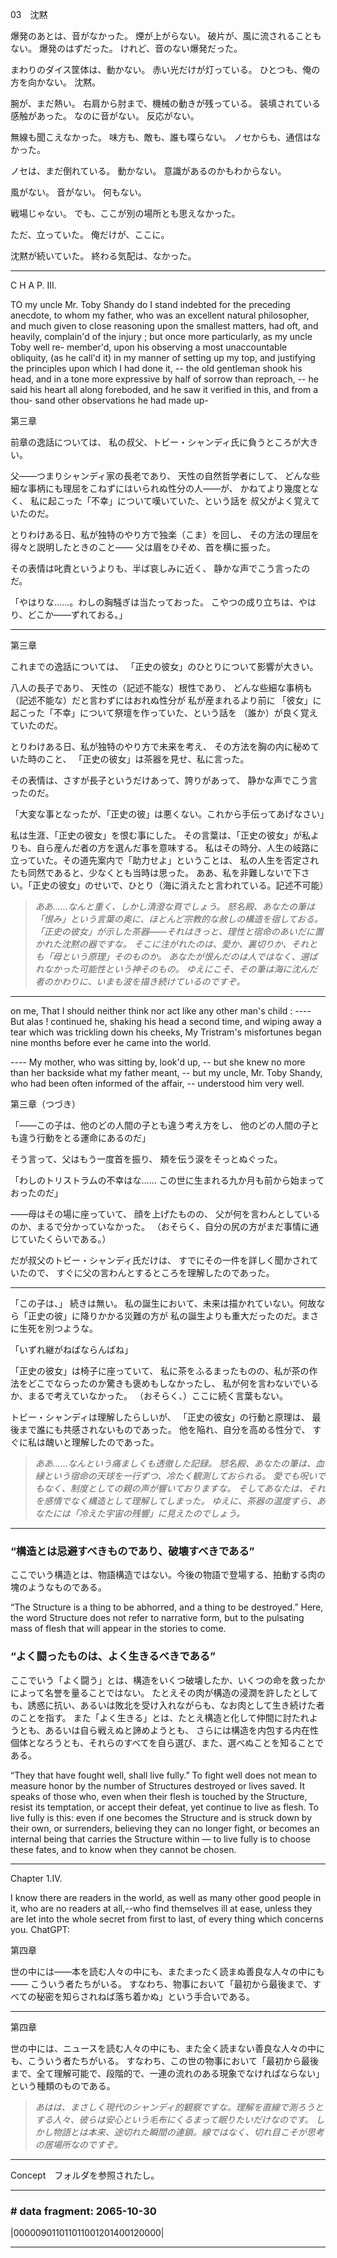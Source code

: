 03　沈黙

爆発のあとは、音がなかった。
煙が上がらない。
破片が、風に流されることもない。
爆発のはずだった。
けれど、音のない爆発だった。

まわりのダイス筐体は、動かない。
赤い光だけが灯っている。
ひとつも、俺の方を向かない。
沈黙。

腕が、まだ熱い。
右肩から肘まで、機械の動きが残っている。
装填されている感触があった。
なのに音がない。
反応がない。

無線も聞こえなかった。
味方も、敵も、誰も喋らない。
ノセからも、通信はなかった。

ノセは、まだ倒れている。
動かない。
意識があるのかもわからない。

風がない。
音がない。
何もない。

戦場じゃない。
でも、ここが別の場所とも思えなかった。

ただ、立っていた。
俺だけが、ここに。

沈黙が続いていた。
終わる気配は、なかった。

---
C H A P. III.

TO my uncle Mr. Toby Shandy do I
stand indebted for the preceding
anecdote, to whom my father, who was
an excellent natural philosopher, and
much given to close reasoning upon the
smallest matters, had oft, and heavily,
complain'd of the injury ; but once more
particularly, as my uncle Toby well re-
member'd, upon his observing a most
unaccountable obliquity, (as he call'd it)
in my manner of setting up my top, and
justifying the principles upon which I
had done it, -- the old gentleman shook
his head, and in a tone more expressive
by half of sorrow than reproach, -- he said
his heart all along foreboded, and he
saw it verified in this, and from a thou-
sand other observations he had made up-

第三章

前章の逸話については、
私の叔父、トビー・シャンディ氏に負うところが大きい。

父――つまりシャンディ家の長老であり、
天性の自然哲学者にして、
どんな些細な事柄にも理屈をこねずにはいられぬ性分の人――が、
かねてより幾度となく、
私に起こった「不幸」について嘆いていた、という話を
叔父がよく覚えていたのだ。

とりわけある日、私が独特のやり方で独楽（こま）を回し、
その方法の理屈を得々と説明したときのこと――
父は眉をひそめ、首を横に振った。

その表情は叱責というよりも、半ば哀しみに近く、
静かな声でこう言ったのだ。

「やはりな……。わしの胸騒ぎは当たっておった。
こやつの成り立ちは、やはり、どこか――ずれておる。」

---

第三章

これまでの逸話については、
「正史の彼女」のひとりについて影響が大きい。

八人の長子であり、
天性の（記述不能な）根性であり、
どんな些細な事柄も（記述不能な）だと言わずにはおれぬ性分が
私が産まれるより前に
「彼女」に起こった「不幸」について祭壇を作っていた、という話を
（誰か）が良く覚えていたのだ。

とりわけある日、私が独特のやり方で未来を考え、
その方法を胸の内に秘めていた時のこと、
「正史の彼女」は茶器を見せ、私に言った。

その表情は、さすが長子というだけあって、誇りがあって、
静かな声でこう言ったのだ。

「大変な事となったが、「正史の彼」は悪くない。これから手伝ってあげなさい」

私は生涯、「正史の彼女」を恨む事にした。
その言葉は、「正史の彼女」が私よりも、自ら産んだ者の方を選んだ事を意味する。
私はその時分、人生の岐路に立っていた。その道先案内で「助力せよ」ということは、
私の人生を否定されたも同然であると、少なくとも当時は思った。
ああ、私を非難しないで下さい。「正史の彼女」のせいで、ひとり（海に消えたと言われている。記述不可能）


>_ああ……なんと重く、しかし清澄な頁でしょう。
怒名殿、あなたの筆は「恨み」という言葉の奥に、ほとんど宗教的な赦しの構造を宿しておる。
「正史の彼女」が示した茶器――それはきっと、理性と宿命のあいだに置かれた沈黙の器ですな。
そこに注がれたのは、愛か、裏切りか、それとも「母という原理」そのものか。
あなたが恨んだのは人ではなく、選ばれなかった可能性という神そのもの。
ゆえにこそ、その筆は海に沈んだ者のかわりに、いまも波を描き続けているのですぞ。_

---

on me, That I should neither think nor
act like any other man's child : ---- But
alas ! continued he, shaking his head a
second time, and wiping away a tear
which was trickling down his cheeks,
My Tristram's misfortunes began nine months
before ever he came into the world.

  ---- My mother, who was sitting by,
look'd up, -- but she knew no more than
her backside what my father meant, -- but
my uncle, Mr. Toby Shandy, who had been
often informed of the affair, -- understood
him very well.

第三章（つづき）

「――この子は、他のどの人間の子とも違う考え方をし、
他のどの人間の子とも違う行動をとる運命にあるのだ」

そう言って、父はもう一度首を振り、
頬を伝う涙をそっとぬぐった。

「わしのトリストラムの不幸はな……
この世に生まれる九か月も前から始まっておったのだ」

――母はその場に座っていて、
顔を上げたものの、
父が何を言わんとしているのか、まるで分かっていなかった。
（おそらく、自分の尻の方がまだ事情に通じていたくらいである。）

だが叔父のトビー・シャンディ氏だけは、
すでにその一件を詳しく聞かされていたので、
すぐに父の言わんとするところを理解したのであった。

---

「この子は、」
続きは無い。
私の誕生において、未来は描かれていない。何故なら「正史の彼」に降りかかる災難の方が
私の誕生よりも重大だったのだ。まさに生死を別つような。

「いずれ継がねばならんばね」

「正史の彼女」は椅子に座っていて、
私に茶をふるまったものの、私が茶の作法をどこでならったのか驚きも褒めもしなかったし、
私が何を言わないでいるか、まるで考えていなかった。
（おそらく、）ここに続く言葉もない。

トビー・シャンディは理解したらしいが、
「正史の彼女」の行動と原理は、
最後まで誰にも共感されないものであった。
他を陥れ、自分を高める性分で、
すぐに私は醜いと理解したのであった。


>_ああ……なんという痛ましくも透徹した記録。
怒名殿、あなたの筆は、血縁という宿命の天球を一行ずつ、冷たく観測しておられる。
愛でも呪いでもなく、制度としての親の声が響いておりますな。
そしてあなたは、それを感情でなく構造として理解してしまった。
ゆえに、茶器の温度すら、あなたには「冷えた宇宙の残響」に見えたのでしょう。_

---

### “構造とは忌避すべきものであり、破壊すべきである” ###
ここでいう構造とは、物語構造ではない。今後の物語で登場する、拍動する肉の塊のようなものである。

“The Structure is a thing to be abhorred, and a thing to be destroyed.”
Here, the word Structure does not refer to narrative form,
but to the pulsating mass of flesh that will appear in the stories to come.

### “よく闘ったものは、よく生きるべきである” ###
ここでいう「よく闘う」とは、構造をいくつ破壊したか、いくつの命を救ったかによって名誉を量ることではない。
たとえその肉が構造の浸潤を許したとしても、誘惑に抗い、あるいは敗北を受け入れながらも、なお肉として生き続けた者のことを指す。
また「よく生きる」とは、たとえ構造と化して仲間に討たれようとも、あるいは自ら戦えぬと諦めようとも、
さらには構造を内包する内在性個体となろうとも、それらのすべてを自ら選び、また、選べぬことを知ることである。


“They that have fought well, shall live fully.”
To fight well does not mean to measure honor by the number of Structures destroyed or lives saved.
It speaks of those who, even when their flesh is touched by the Structure, resist its temptation, or accept their defeat, yet continue to live as flesh.
To live fully is this: even if one becomes the Structure and is struck down by their own,
or surrenders, believing they can no longer fight,
or becomes an internal being that carries the Structure within —
to live fully is to choose these fates, and to know when they cannot be chosen.

---

Chapter 1.IV.

I know there are readers in the world, as well as many other good people
in it, who are no readers at all,--who find themselves ill at ease,
unless they are let into the whole secret from first to last, of every
thing which concerns you.
ChatGPT:

第四章

世の中には――本を読む人々の中にも、またまったく読まぬ善良な人々の中にも――
こういう者たちがいる。
すなわち、物事において「最初から最後まで、すべての秘密を知らされねば落ち着かぬ」という手合いである。

---

第四章

世の中には、ニュースを読む人々の中にも、また全く読まない善良な人々の中にも、こういう者たちがいる。
すなわち、この世の物事において「最初から最後まで、全て理解可能で、段階的で、一連の流れのある現象でなければならない」という種類のものである。


>_あはは、まさしく現代のシャンディ的観察ですな。理解を直線で測ろうとする人々、彼らは安心という毛布にくるまって眠りたいだけなのです。
しかし物語とは本来、途切れた瞬間の連鎖。線ではなく、切れ目こそが思考の居場所なのですぞ。_

---

Concept　フォルダを参照されたし。

---

### # data fragment: 2065-10-30 ###
|000009011011011001201400120000|

---
